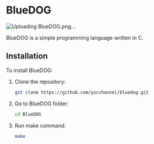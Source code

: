 # BlueDOG
![Uploading BlueDOG.png…]()


BlueDOG is a simple programming language written in C.

## Installation

To install BlueDOG:

1. Clone the repository:
   ```bash
   git clone https://github.com/yucchannel/bluedog.git
   
2. Go to BlueDOG folder:
   ```bash
   cd BlueDOG

3. Run make command:
   ```bash
   make
